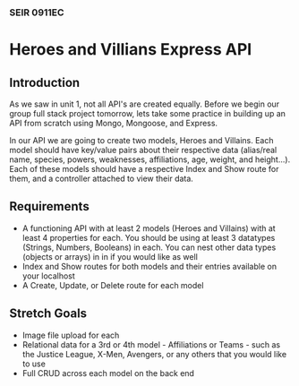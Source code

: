 ### SEIR 0911EC

# Heroes and Villians Express API


## Introduction

As we saw in unit 1, not all API's are created equally. Before we begin our group full stack project tomorrow, lets take some practice in building up an API from scratch using Mongo, Mongoose, and Express.

In our API we are going to create two models, Heroes and Villains. Each model should have key/value pairs about their respective data (alias/real name, species, powers, weaknesses, affiliations, age, weight, and height...). Each of these models should have a respective Index and Show route for them, and a controller attached to view their data.

## Requirements

- A functioning API with at least 2 models (Heroes and Villains) with at least 4 properties for each. You should be using at least 3 datatypes (Strings, Numbers, Booleans) in each. You can nest other data types (objects or arrays) in in if you would like as well
- Index and Show routes for both models and their entries available on your localhost
-  A Create, Update, or Delete route for each model
  

## Stretch Goals
- Image file upload for each
- Relational data for a 3rd or 4th model - Affiliations or Teams - such as the Justice League, X-Men, Avengers, or any others that you would like to use
- Full CRUD across each model on the back end
